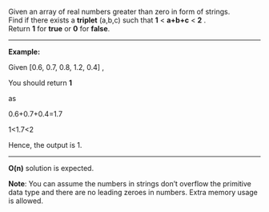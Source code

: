 <div class="markdown-content" id="problem-content">
<p>Given an array of real numbers greater than zero in form of strings.<br/>
Find if there exists a <strong>triplet</strong> (a,b,c) such that <strong>1</strong> &lt; <strong>a+b+c</strong> &lt; <strong>2</strong> . <br/>
 Return <strong>1</strong> for <strong>true</strong> or <strong>0</strong> for <strong>false</strong>.</p>
<hr/>
<p><strong>Example:</strong></p>
<p>Given [0.6, 0.7, 0.8, 1.2, 0.4] ,</p>
<p>You should return <strong>1</strong></p>
<p>as</p>
<p>0.6+0.7+0.4=1.7</p>
<p>1&lt;1.7&lt;2</p>
<p>Hence, the output is 1.</p>
<hr/>
<p><strong>O(n)</strong> solution is expected.</p>
<p><strong>Note</strong>: You can assume the numbers in strings don’t overflow the primitive data type and there are no leading zeroes in numbers. Extra memory usage is allowed.</p>

</div>